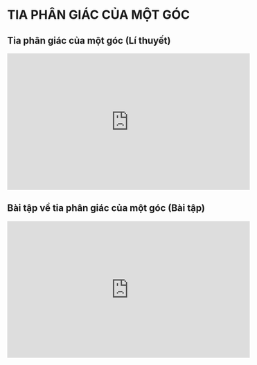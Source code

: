 # TIA PHÂN GIÁC CỦA MỘT GÓC

## Tia phân giác của một góc (Lí thuyết)
<iframe width="560" height="315" src="https://www.youtube.com/embed/ISs3MUFM8gI?si=hBCnhJgHRi10Dc2_" title="YouTube video player" frameborder="0" allow="accelerometer; autoplay; clipboard-write; encrypted-media; gyroscope; picture-in-picture; web-share" referrerpolicy="strict-origin-when-cross-origin" allowfullscreen></iframe>

## Bài tập về tia phân giác của một góc (Bài tập)
<iframe width="560" height="315" src="https://www.youtube.com/embed/IFqkiDKz03Q?si=YlGY0wasMahrVnUK" title="YouTube video player" frameborder="0" allow="accelerometer; autoplay; clipboard-write; encrypted-media; gyroscope; picture-in-picture; web-share" referrerpolicy="strict-origin-when-cross-origin" allowfullscreen></iframe>

